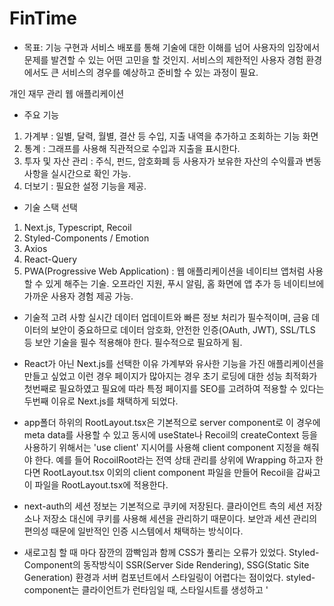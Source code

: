# FinTime

- 목표: 기능 구현과 서비스 배포를 통해 기술에 대한 이해를 넘어 사용자의 입장에서 문제를 발견할 수 있는 어떤 고민을 할 것인지.
  서비스의 제한적인 사용자 경험 환경에서도 큰 서비스의 경우를 예상하고 준비할 수 있는 과정이 필요.

개인 재무 관리 웹 애플리케이션

- 주요 기능

1. 가계부 :
   일별, 달력, 월별, 결산 등 수입, 지출 내역을 추가하고 조회하는 기능 화면
2. 통계 :
   그래프를 사용해 직관적으로 수입과 지출을 표시한다.
3. 투자 및 자산 관리 :
   주식, 펀드, 암호화폐 등 사용자가 보유한 자산의 수익률과 변동 사항을 실시간으로 확인 가능.
4. 더보기 :
   필요한 설정 기능을 제공.

- 기술 스택 선택

1. Next.js, Typescript, Recoil
2. Styled-Components / Emotion
3. Axios
4. React-Query
5. PWA(Progressive Web Application) : 웹 애플리케이션을 네이티브 앱처럼 사용할 수 있게
   해주는 기술. 오프라인 지원, 푸시 알림, 홈 화면에 앱 추가 등 네이티브에 가까운 사용자 경험 제공 가능.

- 기술적 고려 사항
  실시간 데이터 업데이트와 빠른 정보 처리가 필수적이며, 금융 데이터의 보안이 중요하므로 데이터 암호화, 안전한 인증(OAuth, JWT), SSL/TLS 등 보안 기술을 필수 적용해야 한다.
  필수적으로 필요하게 됨.

- React가 아닌 Next.js를 선택한 이유
  가계부와 유사한 기능을 가진 애플리케이션을 만들고 싶었고 이런 경우 페이지가 많아지는 경우 초기 로딩에 대한 성능 최적화가 첫번째로 필요하였고 필요에 따라 특정 페이지를 SEO를 고려하여
  적용할 수 있다는 두번째 이유로 Next.js를 채택하게 되었다.

- app폴더 하위의 RootLayout.tsx은 기본적으로 server component로 이 경우에 meta data를 사용할 수 있고 동시에 useState나 Recoil의 createContext 등을 사용하기 위해서는 'use client' 지시어를 사용해 client component 지정을 해줘야 한다. 예를 들어 RocoilRoot라는 전역 상태 관리를 상위에 Wrapping 하고자 한다면 RootLayout.tsx 이외의 client component 파일을 만들어 Recoil을 감싸고 이 파일을 RootLayout.tsx에 적용한다.

- next-auth의 세션 정보는 기본적으로 쿠키에 저장된다. 클라이언트 측의 세션 저장소나 저장소 대신에 쿠키를 사용해 세션을 관리하기 때문이다. 보안과 세션 관리의 편의성 때문에 일반적인 인증 시스템에서 채택하는 방식이다.

- 새로고침 할 때 마다 잠깐의 깜빡임과 함께 CSS가 풀리는 오류가 있었다.
  Styled-Component의 동작방식이 SSR(Server Side Rendering), SSG(Static Site Generation) 환경과 서버 컴포넌트에서 스타일링이 어렵다는 점이었다.
  styled-component는 클라이언트가 런타임일 때, 스타일시트를 생성하고 '<style/>' 요소로 DOM에 주입한다. 프로젝트가 실행 중일 때 DOM요소에 주입되는 것이다. 서버사이드에서 동작하게 된다면 서버에서 HTML이 생성되고 style은 클라이언트 런타임 때 생성되고 주입되므로 잠깐의 시간동안 깜빡임이 존재하는 것이다.
- 브라우저에서 JWT Verification Error: JsonWebTokenError: jwt malformed 에러가 발생하는 이유는, NextAuth에서 기본적으로 생성된 암호화된(Encrypted) 세션 토큰을 직접 jwt.verify()로 검증할 수 없기 때문이다. NextAuth는 next-auth.session-token이라는 암호화된 토큰을 사용한다. 이 토큰은 JWT가 아닌 JWE(JSON Web Encryption) 형식으로, 암호화가 적용되어 있으며 jsonwebtoken 라이브러리로는 직접 검증할 수 없다.
